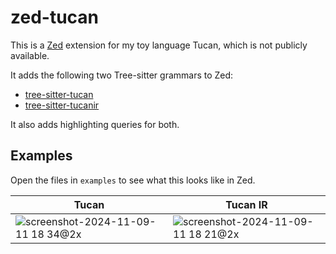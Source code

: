 # zed-tucan

This is a [Zed](https://zed.dev) extension for my toy language Tucan, which is
not publicly available.

It adds the following two Tree-sitter grammars to Zed:

- [tree-sitter-tucan](https://github.com/mrnugget/tree-sitter-tucan)
- [tree-sitter-tucanir](https://github.com/mrnugget/tree-sitter-tucanir)

It also adds highlighting queries for both.

## Examples

Open the files in `examples` to see what this looks like in Zed.

| Tucan | Tucan IR |
|-------|----------|
| ![screenshot-2024-11-09-11 18 34@2x](https://github.com/user-attachments/assets/be651784-0406-4298-8ab0-4288bbae7535) | ![screenshot-2024-11-09-11 18 21@2x](https://github.com/user-attachments/assets/4a423ec7-51f0-4dee-b2ba-7d65e64dbd85) |
